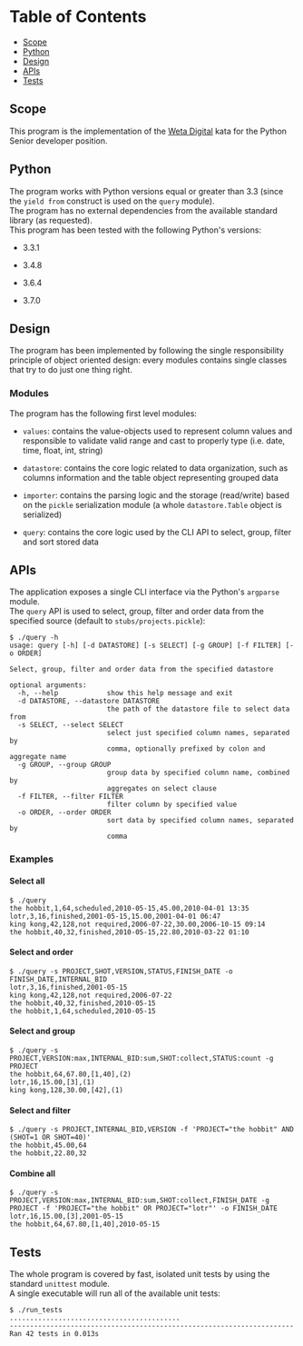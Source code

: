 # Table of Contents

* [Scope](#scope)
* [Python](#python)
* [Design](#design)
* [APIs](#apis)
* [Tests](#tests)

## Scope
This program is the implementation of the [Weta Digital](https://www.wetafx.co.nz/) kata for the Python Senior developer position.

## Python
The program works with Python versions equal or greater than 3.3 (since the `yield from` construct is used on the `query` module).  
The program has no external dependencies from the available standard library (as requested).  
This program has been tested with the following Python's versions:

* 3.3.1  

* 3.4.8  

* 3.6.4  

* 3.7.0  

## Design
The program has been implemented by following the single responsibility principle of object oriented design: every modules contains single classes that try to do just one thing right.

### Modules
The program has the following first level modules:  

* `values`: contains the value-objects used to represent column values and responsible to validate valid range and cast to properly type (i.e. date, time, float, int, string)   

* `datastore`: contains the core logic related to data organization, such as columns information and the table object representing grouped data  

* `importer`: contains the parsing logic and the storage (read/write) based on the `pickle` serialization module (a whole `datastore.Table` object is serialized)  

* `query`: contains the core logic used by the CLI API to select, group, filter and sort stored data  

## APIs
The application exposes a single CLI interface via the Python's `argparse` module.  
The `query` API is used to select, group, filter and order data from the specified source (default to `stubs/projects.pickle`):

```shell
$ ./query -h
usage: query [-h] [-d DATASTORE] [-s SELECT] [-g GROUP] [-f FILTER] [-o ORDER]

Select, group, filter and order data from the specified datastore

optional arguments:
  -h, --help            show this help message and exit
  -d DATASTORE, --datastore DATASTORE
                        the path of the datastore file to select data from
  -s SELECT, --select SELECT
                        select just specified column names, separated by
                        comma, optionally prefixed by colon and aggregate name
  -g GROUP, --group GROUP
                        group data by specified column name, combined by
                        aggregates on select clause
  -f FILTER, --filter FILTER
                        filter column by specified value
  -o ORDER, --order ORDER
                        sort data by specified column names, separated by
                        comma
```

### Examples

#### Select all
```shell
$ ./query
the hobbit,1,64,scheduled,2010-05-15,45.00,2010-04-01 13:35
lotr,3,16,finished,2001-05-15,15.00,2001-04-01 06:47
king kong,42,128,not required,2006-07-22,30.00,2006-10-15 09:14
the hobbit,40,32,finished,2010-05-15,22.80,2010-03-22 01:10
```

#### Select and order
```shell
$ ./query -s PROJECT,SHOT,VERSION,STATUS,FINISH_DATE -o FINISH_DATE,INTERNAL_BID
lotr,3,16,finished,2001-05-15
king kong,42,128,not required,2006-07-22
the hobbit,40,32,finished,2010-05-15
the hobbit,1,64,scheduled,2010-05-15
```

#### Select and group
```shell
$ ./query -s PROJECT,VERSION:max,INTERNAL_BID:sum,SHOT:collect,STATUS:count -g PROJECT
the hobbit,64,67.80,[1,40],(2)
lotr,16,15.00,[3],(1)
king kong,128,30.00,[42],(1)
```

#### Select and filter
```shell
$ ./query -s PROJECT,INTERNAL_BID,VERSION -f 'PROJECT="the hobbit" AND (SHOT=1 OR SHOT=40)'
the hobbit,45.00,64
the hobbit,22.80,32
```

#### Combine all
```shell
$ ./query -s PROJECT,VERSION:max,INTERNAL_BID:sum,SHOT:collect,FINISH_DATE -g PROJECT -f 'PROJECT="the hobbit" OR PROJECT="lotr"' -o FINISH_DATE
lotr,16,15.00,[3],2001-05-15
the hobbit,64,67.80,[1,40],2010-05-15
```

## Tests
The whole program is covered by fast, isolated unit tests by using the standard `unittest` module.  
A single executable will run all of the available unit tests:

```shell
$ ./run_tests
..........................................
----------------------------------------------------------------------
Ran 42 tests in 0.013s
```
